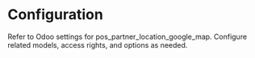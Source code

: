 # Configuration

Refer to Odoo settings for pos_partner_location_google_map. Configure related models, access rights, and options as needed.
